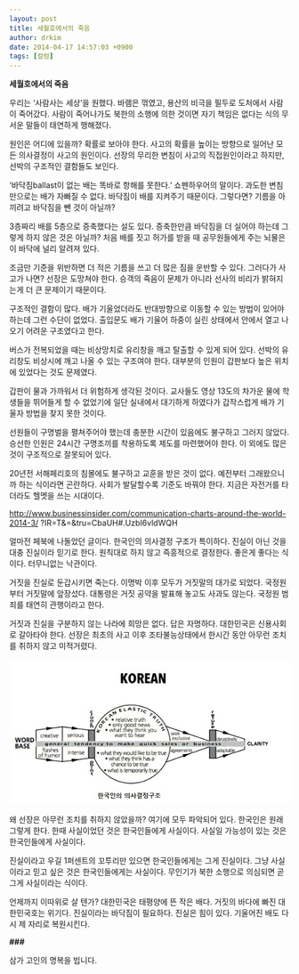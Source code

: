 ```yaml
---
layout: post
title: 세월호에서의 죽음
author: drkim
date: 2014-04-17 14:57:03 +0900
tags: [컬럼]
---
```

**세월호에서의 죽음**

  


우리는 ‘사람사는 세상’을 원했다. 바램은 꺾였고, 용산의 비극을 필두로 도처에서 사람이 죽어갔다. 사람이 죽어나가도 북한의 소행에 의한 것이면 자기 책임은 없다는 식의 무서운 말들이 태연하게 행해졌다. 

  


원인은 어디에 있을까? 확률로 보아야 한다. 사고의 확률을 높이는 방향으로 일어난 모든 의사결정이 사고의 원인이다. 선장의 무리한 변침이 사고의 직접원인이라고 하지만, 선박의 구조적인 결함들도 보인다. 

  


‘바닥짐ballast이 없는 배는 똑바로 항해를 못한다.’ 쇼펜하우어의 말이다. 과도한 변침만으로는 배가 자빠질 수 없다. 바닥짐이 배를 지켜주기 때문이다. 그렇다면? 기름을 아끼려고 바닥짐을 뺀 것이 아닐까? 

  


3층짜리 배를 5층으로 증축했다는 설도 있다. 증축한만큼 바닥짐을 더 실어야 하는데 그렇게 하지 않은 것은 아닐까? 처음 배를 짓고 허가를 받을 때 공무원들에게 주는 뇌물은 이 바닥에 널리 알려져 있다. 

  


조금만 기준을 위반하면 더 적은 기름을 쓰고 더 많은 짐을 운반할 수 있다. 그러다가 사고가 나면? 선장은 도망쳐야 한다. 승객의 죽음이 문제가 아니라 선사의 비리가 밝혀지는게 더 큰 문제이기 때문이다. 

  


구조적인 결함이 많다. 배가 기울었더라도 반대방향으로 이동할 수 있는 방법이 있어야 하는데 그런 수단이 없었다. 출입문도 배가 기울어 하중이 실린 상태에서 안에서 열고 나오기 어려운 구조였다고 한다. 

  


버스가 전복되었을 때는 비상망치로 유리창을 깨고 탈출할 수 있게 되어 있다. 선박의 유리창도 비상시에 깨고 나올 수 있는 구조여야 한다. 대부분의 인원이 갑판보다 높은 위치에 있었다는 것도 문제였다. 

  


갑판이 물과 가까워서 더 위험하게 생각된 것이다. 교사들도 영상 13도의 차가운 물에 학생들을 뛰어들게 할 수 없었기에 일단 실내에서 대기하게 하였다가 갑작스럽게 배가 기울자 방법을 찾지 못한 것이다. 

  


선원들이 구명벌을 펼쳐주어야 했는데 충분한 시간이 있음에도 불구하고 그러지 않았다. 승선한 인원은 24시간 구명조끼를 착용하도록 제도를 마련했어야 한다. 이 외에도 많은 것이 구조적으로 잘못되어 있다. 

  


20년전 서해페리호의 침몰에도 불구하고 교훈을 받은 것이 없다. 예전부터 그래왔으니까 하는 식이라면 곤란하다. 사회가 발달할수록 기준도 바꿔야 한다. 지금은 자전거를 타더라도 헬멧을 쓰는 시대이다. 

  


http://www.businessinsider.com/communication-charts-around-the-world-2014-3/ ?IR=T&=&tru=CbaUH#.UzbI6vldWQH 

  


얼마전 페북에 나돌았던 글이다. 한국인의 의사결정 구조가 특이하다. 진실이 아닌 것을 대충 진실이라 믿기로 한다. 원칙대로 하지 않고 즉흥적으로 결정한다. 좋은게 좋다는 식이다. 터무니없는 낙관이다. 

  


거짓을 진실로 둔갑시키면 죽는다. 이명박 이후 모두가 거짓말의 대가로 되었다. 국정원부터 거짓말에 앞장섰다. 대통령은 거짓 공약을 발표해 놓고도 사과도 않는다. 국정원 범죄를 태연히 관행이라고 한다. 

  


거짓과 진실을 구분하지 않는 나라에 희망은 없다. 답은 자명하다. 대한민국은 신용사회로 갈아타야 한다. 선장은 최초의 사고 이후 조타불능상태에서 한시간 동안 아무런 조치를 취하지 않고 미적거렸다. 

  
![](/files/attach/images/199/661/464/12.jpg)

  


왜 선장은 아무런 조치를 취하지 않았을까? 여기에 모두 파악되어 있다. 한국인은 원래 그렇게 한다. 한때 사실이었던 것은 한국인들에게 사실이다. 사실일 가능성이 있는 것은 한국인들에게 사실이다. 

  


진실이라고 우길 1퍼센트의 꼬투리만 있으면 한국인들에게는 그게 진실이다. 그냥 사실이라고 믿고 싶은 것은 한국인들에게는 사실이다. 무인기가 북한 소행으로 의심되면 곧 그게 사실이라는 식이다. 

  


언제까지 이따위로 살 텐가? 대한민국은 태평양에 뜬 작은 배다. 거짓의 바다에 빠진 대한민국호는 위기다. 진실이라는 바닥짐이 필요하다. 진실은 힘이 있다. 기울어진 배도 다시 제 자리로 복원시킨다. 

  


 **###**

  


삼가 고인의 명복을 빕니다.